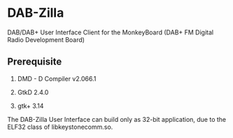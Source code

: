 DAB-Zilla
========

DAB/DAB+ User Interface Client for the MonkeyBoard (DAB+ FM Digital Radio Development Board)

Prerequisite
------------

1. DMD - D Compiler v2.066.1

2. GtkD 2.4.0

3. gtk+ 3.14

The DAB-Zilla User Interface can build only as 32-bit application, due to the ELF32 class of libkeystonecomm.so.
